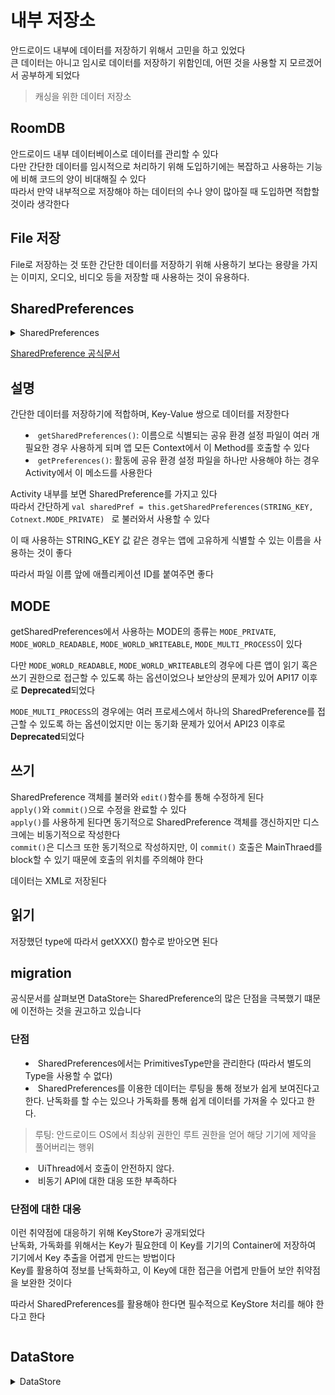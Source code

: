 # 내부 저장소
안드로이드 내부에 데이터를 저장하기 위해서 고민을 하고 있었다       
큰 데이터는 아니고 임시로 데이터를 저장하기 위함인데, 어떤 것을 사용할 지 모르겠어서 공부하게 되었다

> 캐싱을 위한 데이터 저장소

## RoomDB
안드로이드 내부 데이터베이스로 데이터를 관리할 수 있다      
다만 간단한 데이터를 임시적으로 처리하기 위해 도입하기에는 복잡하고 사용하는 기능에 비해 코드의 양이 비대해질 수 있다       
따라서 만약 내부적으로 저장해야 하는 데이터의 수나 양이 많아질 때 도입하면 적합할 것이라 생각한다        

## File 저장
File로 저장하는 것 또한 간단한 데이터를 저장하기 위해 사용하기 보다는 용량을 가지는 이미지, 오디오, 비디오 등을 저장할 때 사용하는 것이 유용하다.

## SharedPreferences
<details>
<summary>SharedPreferences</sumary>

[SharedPreference 공식문서](https://developer.android.com/training/data-storage/shared-preferences?hl=ko)

## 설명
간단한 데이터를 저장하기에 적합하며, Key-Value 쌍으로 데이터를 저장한다     

+ `getSharedPreferences()`: 이름으로 식별되는 공유 환경 설정 파일이 여러 개 필요한 경우 사용하게 되며 앱 모든 Context에서 이 Method를 호출할 수 있다
+ `getPreferences()`: 활동에 공유 환경 설정 파일을 하나만 사용해야 하는 경우 Activity에서 이 메소드를 사용한다

Activity 내부를 보면 SharedPreference를 가지고 있다     
따라서 간단하게 `val sharedPref = this.getSharedPreferences(STRING_KEY, Cotnext.MODE_PRIVATE)
` 로 불러와서 사용할 수 있다

이 때 사용하는 STRING_KEY 값 같은 경우는 앱에 고유하게 식별할 수 있는 이름을 사용하는 것이 좋다     

따라서 파일 이름 앞에 애플리케이션 ID를 붙여주면 좋다

## MODE
getSharedPreferences에서 사용하는 MODE의 종류는 `MODE_PRIVATE`, `MODE_WORLD_READABLE`, `MODE_WORLD_WRITEABLE`, `MODE_MULTI_PROCESS`이 있다

다만 `MODE_WORLD_READABLE`, `MODE_WORLD_WRITEABLE`의 경우에 다른 앱이 읽기 혹은 쓰기 권한으로 접근할 수 있도록 하는 옵션이었으나 보안상의 문제가 있어 API17 이후로 **Deprecated**되었다

`MODE_MULTI_PROCESS`의 경우에는 여러 프로세스에서 하나의 SharedPreference를 접근할 수 있도록 하는 옵션이었지만 이는 동기화 문제가 있어서 API23 이후로 **Deprecated**되었다

## 쓰기
SharedPreference 객체를 불러와 `edit()`함수를 통해 수정하게 된다        
`apply()`와 `commit()`으로 수정을 완료할 수 있다        
`apply()`를 사용하게 된다면 동기적으로 SharedPreference 객체를 갱신하지만 디스크에는 비동기적으로 작성한다      
`commit()`은 디스크 또한 동기적으로 작성하지만, 이 `commit()` 호출은 MainThraed를 block할 수 있기 때문에 호출의 위치를 주의해야 한다

데이터는 XML로 저장된다

## 읽기
저장했던 type에 따라서 getXXX() 함수로 받아오면 된다

## migration
공식문서를 살펴보면 DataStore는 SharedPreference의 많은 단점을 극복했기 떄문에 이전하는 것을 권고하고 있습니다

### 단점
+ SharedPreferences에서는 PrimitivesType만을 관리한다 (따라서 별도의 Type을 사용할 수 없다)
+ SharedPreferences를 이용한 데이터는 루팅을 통해 정보가 쉽게 보여진다고 한다. 난독화를 할 수는 있으나 가독화를 통해 쉽게 데이터를 가져올 수 있다고 한다.
> 루팅: 안드로이드 OS에서 최상위 권한인 루트 권한을 얻어 해당 기기에 제약을 풀어버리는 행위
+ UiThread에서 호출이 안전하지 않다.
+ 비동기 API에 대한 대응 또한 부족하다

### 단점에 대한 대응
이런 취약점에 대응하기 위해 KeyStore가 공개되었다       
난독화, 가독화를 위해서는 Key가 필요한데 이 Key를 기기의 Container에 저장하여 기기에서 Key 추출을 어렵게 만드는 방법이다        
Key를 활용하여 정보를 난독화하고, 이 Key에 대한 접근을 어렵게 만들어 보안 취약점을 보완한 것이다        

따라서 SharedPreferences를 활용해야 한다면 필수적으로 KeyStore 처리를 해야 한다고 한다

</details>

## DataStore
<details>
<summary>DataStore</summary>

DataStore는 위에서 보이는 SharedPreferences의 단점을 보완하기 위해서 개발되었다

[DataStore 공식문서](https://developer.android.com/topic/libraries/architecture/datastore?hl=ko#prefs-vs-proto)

## 주의 사항
+ 동일한 프로세스에서 특정 파일의 `DataStore`인스턴스를 두 개 이상 만들지 않는다        
만약 만들게 되면 데이터를 읽거나 쓸 때 `IllegalStateException`을 발생시킨다

+ `DataStore<T>`의 일반 유형은 변경 불가능해야 한다
DataStore에서 사용되는 유형을 변경하게 되면 DataStore가 제공하는 모든 보장이 무효되고, 잠재적으로 심각하고 포착하기 어려운 버그가 발생할 수 있다

+ 동일한 파일에서 `SingleProcessDataStore`와 `MultiProcessDataStore`를 함께 사용하지 않는다     
만약 둘 이상의 프로세스에서 사용하려고 한다면 항상 `MultiProcessDataStore`를 사용하도록 한다

## PreferencesDataStore
SharedPreferences를 대체한다        
key-value로 데이터를 저장하게 된다      
사전 정의된 스키마를 필요로 하지는 않지만 그렇기 때문에 TypeSafty 보장이 되지 않는다

## ProtoDataStore
맞춤 데이터 유형의 인스턴스로 데이터를 저장한다     
이 구현은 TypeSafety를 보장하며, 이를 위해 ProtocolBuffer를 사용해 스키마를 정의해야 한다

</details>